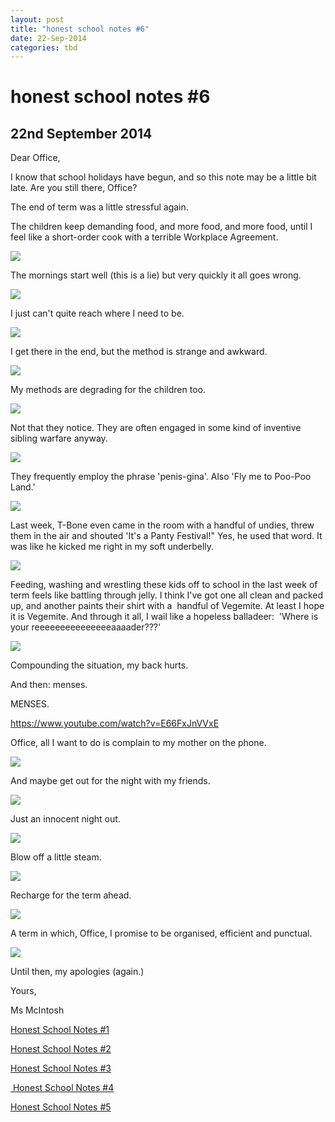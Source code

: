 ```yaml
---
layout: post
title: "honest school notes #6"
date: 22-Sep-2014
categories: tbd
---
```


# honest school notes #6

## 22nd September 2014

Dear Office, 

I know that school holidays have begun, and so this note may be a little bit late. Are you still there, Office?

The end of term was a little stressful again.

The children keep demanding food, and more food, and more food, until I feel like a short-order cook with a terrible Workplace Agreement.

<img class="photo-horiz" src="http://i.kinja-img.com/gawker-media/image/upload/s--a_huWJub--/ttgnxda6vr2j9syohn19.gif" />

The mornings start well (this is a lie) but very quickly it all goes wrong.

<img class="photo-horiz" src="https://s-media-cache-ec0.pinimg.com/originals/d6/c1/dd/d6c1dd584b3a6c2926bc062e54e5a8f0.jpg" />

I just can't quite reach where I need to be.

<img class="photo-horiz" src="http://s3-ec.buzzfed.com/static/2014-07/18/8/enhanced/webdr08/anigif_enhanced-buzz-8915-1405685252-4.gif" />

I get there in the end, but the method is strange and awkward.

<img class="photo-horiz" src="http://s3-ec.buzzfed.com/static/2014-08/27/14/enhanced/webdr11/anigif_enhanced-buzz-32644-1409164010-18.gif" />

My methods are degrading for the children too.

<img class="photo-horiz" src="http://s3-ec.buzzfed.com/static/2014-07/3/20/enhanced/webdr08/anigif_enhanced-1569-1404434562-3.gif" />

Not that they notice. They are often engaged in some kind of inventive sibling warfare anyway.

<img class="photo-horiz" src="http://a.fod4.com/misc/Baby%20Air%20Mattress%20Toss.gif" />

They frequently employ the phrase 'penis-gina'. Also 'Fly me to Poo-Poo Land.'

<img class="photo-horiz" src="http://s3-ec.buzzfed.com/static/2014-07/3/21/enhanced/webdr02/anigif_enhanced-22034-1404437594-24.gif" />

Last week, T-Bone even came in the room with a handful of undies, threw them in the air and shouted 'It's a Panty Festival!" Yes, he used that word. It was like he kicked me right in my soft underbelly.

<img class="photo-horiz" src="http://a.fod4.com/misc/Soccer%20Shoe%20Shake.gif" />

Feeding, washing and wrestling these kids off to school in the last week of term feels like battling through jelly. I think I've got one all clean and packed up, and another paints their shirt with a  handful of Vegemite. At least I hope it is Vegemite. And through it all, I wail like a hopeless balladeer:  'Where is your reeeeeeeeeeeeeeeaaaader???'

<img class="photo-horiz" src="http://a.fod4.com/misc/Waving%20Arms%20Inflatable%20Battle.gif" />

Compounding the situation, my back hurts.

And then: menses.

MENSES.

https://www.youtube.com/watch?v=E66FxJnVVxE

Office, all I want to do is complain to my mother on the phone.

<img class="photo-horiz" src="http://s3-ec.buzzfed.com/static/2014-09/10/10/enhanced/webdr11/anigif_enhanced-20161-1410360150-14.gif" />

And maybe get out for the night with my friends.

<img class="photo-horiz" src="http://cdn01.cdnwp.celebuzz.com/wp-content/uploads/2013/12/23/miley-cyrus-vmas.gif" />

Just an innocent night out.

<img class="photo-horiz" src="http://i.kinja-img.com/gawker-media/image/upload/s--ViUP31yF--/c_fit,fl_progressive,q_80,w_320/18j2bujsr1d0ogif.jpg" />

Blow off a little steam.

<img class="photo-horiz" src="http://33.media.tumblr.com/tumblr_m7ztyslWdw1r9rfc2o1_250.gif" />

Recharge for the term ahead.

<img class="photo-horiz" src="http://s3-ec.buzzfed.com/static/2014-07/3/21/enhanced/webdr06/anigif_enhanced-21694-1404435686-7.gif" />

A term in which, Office, I promise to be organised, efficient and punctual.

<img class="photo-horiz" src="http://s3-ec.buzzfed.com/static/2014-09/11/6/enhanced/webdr04/anigif_enhanced-30301-1410432174-1.gif" />

Until then, my apologies (again.)

Yours,

Ms McIntosh

<a href="http://mogantosh.com/honest-school-notes-1/">Honest School Notes #1</a>

<a href="http://mogantosh.com/honest-school-notes-2/">Honest School Notes #2</a>

<a href="http://mogantosh.com/honest-school-notes-3/">Honest School Notes #3</a>

<a href="http://mogantosh.com/honest-school-notes-4/"> Honest School Notes #4</a>

<a href="http://mogantosh.com/honest-school-notes-5/">Honest School Notes #5</a>

 
